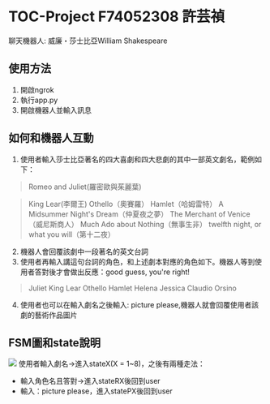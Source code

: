 # TOC-Project F74052308 許芸禎
聊天機器人: 威廉・莎士比亞William Shakespeare

## 使用方法
1. 開啟ngrok
2. 執行app.py
3. 開啟機器人並輸入訊息

## 如何和機器人互動
1. 使用者輸入莎士比亞著名的四大喜劇和四大悲劇的其中一部英文劇名，範例如下：
> Romeo and Juliet(羅密歐與茱麗葉)  

> King Lear(李爾王)
> Othello（奧賽羅）
> Hamlet（哈姆雷特）
> A Midsummer Night's Dream（仲夏夜之夢）
> The Merchant of Venice（威尼斯商人）
> Much Ado about Nothing（無事生非）
> twelfth night, or what you will（第十二夜）

2. 機器人會回覆該劇中一段著名的英文台詞
3. 使用者再輸入講這句台詞的角色，和上述劇本對應的角色如下。機器人等到使用者答對後才會做出反應：good guess, you're right!
>Juliet
>King Lear
>Othello
>Hamlet
>Helena
>Jessica
>Claudio
>Orsino 

4. 使用者也可以在輸入劇名之後輸入: picture please,機器人就會回覆使用者該劇的藝術作品圖片

## FSM圖和state說明
![](https://i.imgur.com/8IOfzTA.jpg)
使用者輸入劇名->進入stateX(X = 1~8)，之後有兩種走法：
* 輸入角色名且答對->進入stateRX後回到user
* 輸入：picture please，進入statePX後回到user